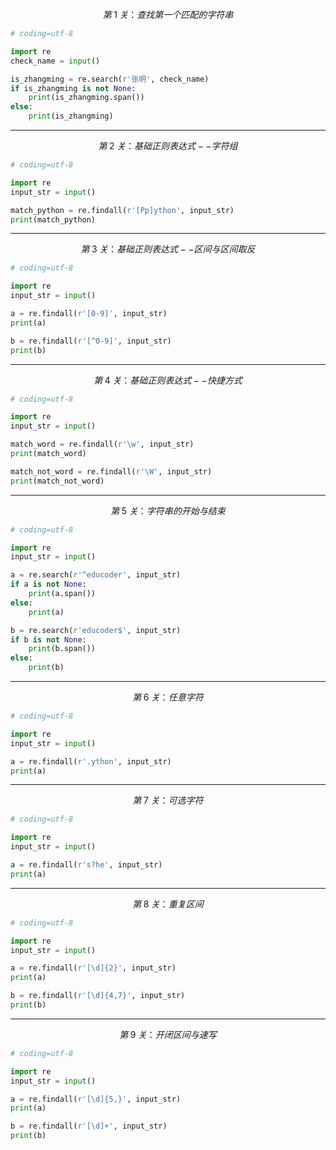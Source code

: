 $$ 第\;1\;关：查找第一个匹配的字符串 $$

```python
# coding=utf-8

import re
check_name = input()

is_zhangming = re.search(r'张明', check_name)
if is_zhangming is not None:
    print(is_zhangming.span())
else:
    print(is_zhangming)
```

---

$$ 第\;2\;关：基础正则表达式--字符组 $$

```python
# coding=utf-8

import re
input_str = input()

match_python = re.findall(r'[Pp]ython', input_str)
print(match_python)
```

---

$$ 第\;3\;关：基础正则表达式--区间与区间取反 $$

```python
# coding=utf-8

import re
input_str = input()

a = re.findall(r'[0-9]', input_str)
print(a)

b = re.findall(r'[^0-9]', input_str)
print(b)
```

---

$$ 第\;4\;关：基础正则表达式--快捷方式 $$

```python
# coding=utf-8

import re
input_str = input()

match_word = re.findall(r'\w', input_str)
print(match_word)

match_not_word = re.findall(r'\W', input_str)
print(match_not_word)
```

---

$$ 第\;5\;关：字符串的开始与结束 $$

```python
# coding=utf-8

import re
input_str = input()

a = re.search(r'^educoder', input_str)
if a is not None:
    print(a.span())
else:
    print(a)

b = re.search(r'educoder$', input_str)
if b is not None:
    print(b.span())
else:
    print(b)
```

---

$$ 第\;6\;关：任意字符 $$

```python
# coding=utf-8

import re
input_str = input()

a = re.findall(r'.ython', input_str)
print(a)
```

---

$$ 第\;7\;关：可选字符 $$

```python
# coding=utf-8

import re
input_str = input()

a = re.findall(r's?he', input_str)
print(a)
```

---

$$ 第\;8\;关：重复区间 $$

```python
# coding=utf-8

import re
input_str = input()

a = re.findall(r'[\d]{2}', input_str)
print(a)

b = re.findall(r'[\d]{4,7}', input_str)
print(b)
```

---

$$ 第\;9\;关：开闭区间与速写 $$

```python
# coding=utf-8

import re
input_str = input()

a = re.findall(r'[\d]{5,}', input_str)
print(a)

b = re.findall(r'[\d]+', input_str)
print(b)
```